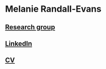 # Melanie Randall-Evans 
## [Research group](https://etn-research.com/)
## [LinkedIn](https://www.linkedin.com/in/melanie-randall-evans-97126b1b4)
## [CV](https://github.com/melr-e/melr-e.github.io/blob/main/Melanie%20Randall-Evans.pdf)

